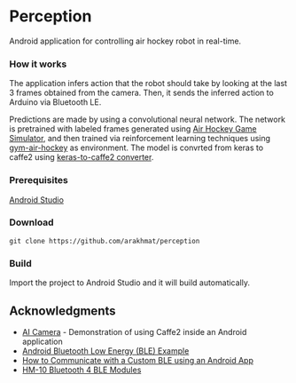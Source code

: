 # Perception
Android application for controlling air hockey robot in real-time.

### How it works
The application infers action that the robot should take by looking at the last 3 frames obtained from the camera.
Then, it sends the inferred action to Arduino via Bluetooth LE.  

Predictions are made by using a convolutional neural network. The network is pretrained 
with labeled frames generated using [Air Hockey Game Simulator](https://github.com/arakhmat/air-hockey), and then trained via reinforcement learning techniques using [gym-air-hockey](https://github.com/arakhmat/gym-air-hockey) as environment. The model is convrted from keras to caffe2  using [keras-to-caffe2 converter](https://github.com/arakhmat/keras-to-caffe2).
### Prerequisites
[Android Studio](https://developer.android.com/studio/index.html)
### Download
```
git clone https://github.com/arakhmat/perception 
```
### Build
Import the project to Android Studio and it will build automatically.
## Acknowledgments
* [AI Camera](https://github.com/bwasti/AICamera) - Demonstration of using Caffe2 inside an Android application
* [Android Bluetooth Low Energy (BLE) Example](http://www.truiton.com/2015/04/android-bluetooth-low-energy-ble-example/)
* [How to Communicate with a Custom BLE using an Android App](https://www.allaboutcircuits.com/projects/how-to-communicate-with-a-custom-ble-using-an-android-app/)
* [HM-10 Bluetooth 4 BLE Modules](http://www.martyncurrey.com/hm-10-bluetooth-4ble-modules/)

